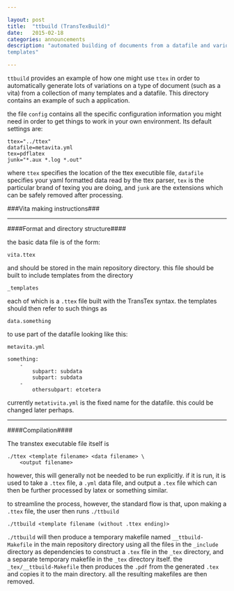 ```yaml
---

layout: post
title:  "ttbuild (TransTexBuild)"
date:   2015-02-18
categories: announcements 
description: "automated building of documents from a datafile and various
templates"

---
```



`ttbuild` provides an example of how one might use `ttex` in order to
automatically generate lots of variations on a type of document (such as a
vita) from a collection of many templates and a datafile. This directory
contains an example of such a application.

the file `config` contains all the specific configuration information you might need in order to get things to work in your own environment. Its default settings are:

	ttex="../ttex"
	datafile=metavita.yml
	tex=pdflatex
	junk="*.aux *.log *.out"

where `ttex` specifies the location of the ttex executible file, `datafile` specifies your yaml formatted data read by the ttex parser, `tex` is the particular brand of texing you are doing, and `junk` are the extensions which can be safely removed after processing.


###Vita making instructions###

---

####Format and directory structure####


the basic data file is of the form:

	vita.ttex
	
and should be stored in the main repository directory.
this file should be built to include templates from the directory

	_templates
	
each of which is a `.ttex` file built with the TransTex syntax. the templates should then refer to such things as

	data.something
	
to use part of the datafile looking like this:

`metavita.yml`

	something:
		-
			subpart: subdata
			subpart: subdata
		-
			othersubpart: etcetera
			
currently `metativita.yml` is the fixed name for the datafile. this could be changed later perhaps.			


---

####Compilation####

The transtex executable file itself is

	./ttex <template filename> <data filename> \
		<output filename>
	
however, this will generally not be needed to be run explicitly. if it is run, it is used to take a `.ttex` file, a `.yml` data file, and output a `.tex` file which can then be further processed by latex or something similar.

to streamline the process, however, the standard flow is that, upon making a `.ttex` file, the user then runs `./ttbuild`

	./ttbuild <template filename (without .ttex ending)>
	
`./ttbuild` will then produce a temporary makefile named `__ttbuild-Makefile` in the main repository directory using all the files in the `_include` directory as dependencies to construct a `.tex` file in the `_tex` directory, and a separate temporary makefile in the `_tex` directory itself. the `_tex/__ttbuild-Makefile` then produces the `.pdf` from the generated `.tex` and copies it to the main directory. all the resulting makefiles are then removed.




